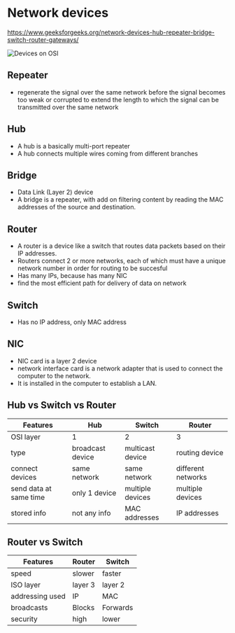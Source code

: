 # Network devices

https://www.geeksforgeeks.org/network-devices-hub-repeater-bridge-switch-router-gateways/


![Devices on OSI](https://cdn.comparitech.com/wp-content/uploads/2021/02/OSI-to-TCPIP-stack-scaled.webp)

## Repeater
- regenerate the signal over the same network before the signal becomes too weak or corrupted to extend the length to which the signal can be transmitted over the same network

## Hub
- A hub is a basically multi-port repeater
- A hub connects multiple wires coming from different branches

## Bridge
- Data Link (Layer 2) device
- A bridge is a repeater, with add on filtering content by reading the MAC addresses of the source and destination.


## Router
- A router is a device like a switch that routes data packets based on their IP addresses.
- Routers connect 2 or more networks, each of which must have a unique network number in order for routing to be succesful
- Has many IPs, because has many NIC
- find the most efficient path for delivery of data on network

## Switch
- Has no IP address, only MAC address

## NIC
- NIC card is a layer 2 device
- network interface card is a network adapter that is used to connect the computer to the network.
-  It is installed in the computer to establish a LAN. 

## Hub vs Switch vs Router

Features | Hub | Switch | Router
---------| ----| -------| ------
OSI layer | 1  | 2   | 3
type | broadcast device | multicast device | routing device
connect devices |  same network |  same network | different networks
send data at same time | only 1 device | multiple devices | multiple devices
stored info | not any info | MAC addresses | IP addresses 


## Router vs Switch

Features |  Router | Switch 
-------- | -------- | -----------
speed    | slower   | faster
ISO layer | layer 3 | layer 2
addressing used | IP  | MAC
broadcasts | Blocks | Forwards
security   | high    | lower